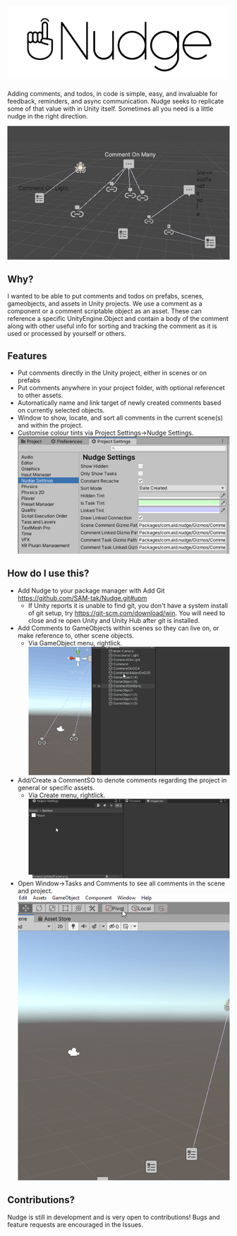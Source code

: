 # ![Nudge Logo](Media/nudge_logo.png)

Adding comments, and todos, in code is simple, easy, and invaluable for feedback, reminders, and async communication. Nudge seeks to replicate some of that value with in Unity itself. Sometimes all you need is a little nudge in the right direction.

![Nudge gizmos in a scene](Media/scene_gizmos.jpg)

## Why?

I wanted to be able to put comments and todos on prefabs, scenes, gameobjects, and assets in Unity projects. We use a comment as a component or a comment scriptable object as an asset. These can reference a specific UnityEngine.Object and contain a body of the comment along with other useful info for sorting and tracking the comment as it is used or processed by yourself or others.

## Features

- Put comments directly in the Unity project, either in scenes or on prefabs
- Put comments anywhere in your project folder, with optional referencet to other assets.
- Automatically name and link target of newly created comments based on currently selected objects.
- Window to show, locate, and sort all comments in the current scene(s) and within the project.
- Customise colour tints via Project Settings->Nudge Settings.
![Nudge Settings](Media/nudge_settings.jpg)

## How do I use this?

- Add Nudge to your package manager with Add Git <https://github.com/SAM-tak/Nudge.git#upm>
  - If Unity reports it is unable to find git, you don't have a system install of git setup, try <https://git-scm.com/download/win>. You will need to close and re open Unity and Unity Hub after git is installed.
- Add Comments to GameObjects within scenes so they can live on, or make reference to, other scene objects.
  - Via GameObject menu, rightlick.
![adding a scene comment](Media/add_scene_comment.gif)
- Add/Create a CommentSO to denote comments regarding the project in general or specific assets.
  - Via Create menu, rightlick.
![adding a project comment](Media/add_project_comment.gif)
- Open Window->Tasks and Comments to see all comments in the scene and project.
![Open Nudge Menu](Media/open_menu.gif)

## Contributions?

Nudge is still in development and is very open to contributions! Bugs and feature requests are encouraged in the Issues.
